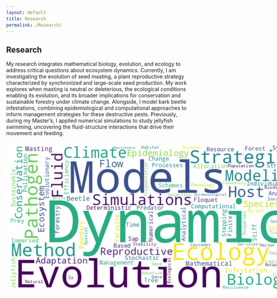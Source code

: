 ```yaml
---
layout: default
title: Research
permalink: /Research/
---
```


## Research

My research integrates mathematical biology, evolution, and ecology to address critical questions about ecosystem dynamics. Currently, I am investigating the evolution of seed masting, a plant reproductive strategy characterized by synchronized and large-scale seed production. My work explores when masting is neutral or deleterious, the ecological conditions enabling its evolution, and its broader implications for conservation and sustainable forestry under climate change. Alongside, I model bark beetle infestations, combining epidemiological and computational approaches to inform management strategies for these destructive pests. Previously, during my Master’s, I applied numerical simulations to study jellyfish swimming, uncovering the fluid-structure interactions that drive their movement and feeding.

 <img src="/intrests.png" alt="intrests" style="max-width: 800px; margin-bottom: 20px;">
